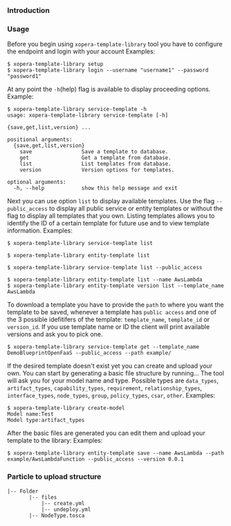 ### Introduction

### Usage

Before you begin using `xopera-template-library` tool you have to configure the endpoint and login with your account
Examples:
```
$ xopera-template-library setup
$ xopera-template-library login --username "username1" --password "password1"
```
At any point the `-h`(help) flag is available to display proceeding options.
Example:

```
$ xopera-template-library service-template -h
usage: xopera-template-library service-template [-h]
                                                {save,get,list,version} ...

positional arguments:
  {save,get,list,version}
    save                Save a template to database.
    get                 Get a template from database.
    list                List templates from database.
    version             Version options for templates.

optional arguments:
  -h, --help            show this help message and exit
```

Next you can use option `list` to display available templates. Use the flag `--public_access` to display all public
service or entity templates or without the flag to display all templates that you own. 
Listing templates allows you to identify the ID of a certain template for future use and to view template information.
Examples:
```
$ xopera-template-library service-template list

$ xopera-template-library entity-template list

$ xopera-template-library service-template list --public_access

$ xopera-template-library entity-template list --name AwsLambda
$ xopera-template-library entity-template version list --template_name AwsLambda
```

To download a template you have to provide the `path` to where you want the template to be saved, whenever a template has
`public access` and one of the 3 possible idefitifers of the template: `template_name`, `template_id` or `version_id`. 
If you use template name or ID the client will print available versions and ask you to pick one.
```
$ xopera-template-library service-template get --template_name DemoBlueprintOpenFaaS --public_access --path example/
```


If the desired template doesn't exist yet you can create and upload your own. You can start by generating a basic file
structure by running...
The tool will ask you for your model name and type. Possible types are `data_types`, `artifact_types`,
 `capability_types`, `requirement`, `relationship_types`, `interface_types`, `node_types`, `group`, `policy_types`,
  `csar`, `other`.
Examples:
```
$ xopera-template-library create-model
Model name:Test
Model type:artifact_types

```
After the basic files are generated you can edit them and upload your template to the library:
Examples:

```
$ xopera-template-library entity-template save --name AwsLambda --path example/AwsLambdaFunction --public_access --version 0.0.1
```

### Particle to upload structure
 ```        
|-- Folder
        |-- files
            |-- create.yml
            |-- undeploy.yml
        |-- NodeType.tosca
```
